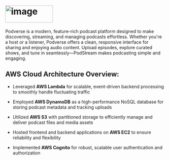 # <img width="150" height="54" alt="image" src="https://github.com/user-attachments/assets/2c21c836-76e5-44cc-8750-298f52b98439" />

Podverse is a modern, feature-rich podcast platform designed to make discovering, streaming, and managing podcasts effortless. Whether you're a host or a listener, Podverse offers a clean, responsive interface for sharing and enjoying audio content. Upload episodes, explore curated shows, and tune in seamlessly—PodStream makes podcasting simple and engaging.

## AWS Cloud Architecture Overview:
- Leveraged **AWS Lambda** for scalable, event-driven backend processing to smoothly handle fluctuating traffic

- Employed **AWS DynamoDB** as a high-performance NoSQL database for storing podcast metadata and tracking uploads

- Utilized **AWS S3** with partitioned storage to efficiently manage and deliver podcast files and media assets

- Hosted frontend and backend applications on **AWS EC2** to ensure reliability and flexibility

- Implemented **AWS Cognito** for robust, scalable user authentication and authorization




